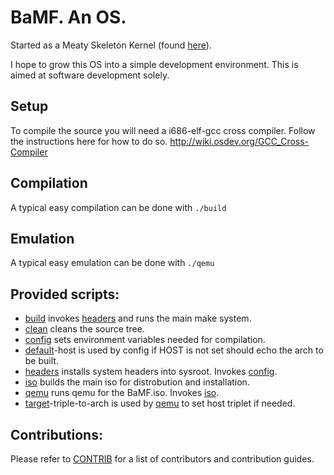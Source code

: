 BaMF. An OS.
==============================
Started as a Meaty Skeleton Kernel (found 
[here](https://gitlab.com/sortie/meaty-skeleton)).

I hope to grow this OS into a simple development environment. 
This is aimed at software development solely.


Setup
------------------------------
To compile the source you will need a i686-elf-gcc cross compiler.
Follow the instructions here for how to do so.
http://wiki.osdev.org/GCC_Cross-Compiler 

Compilation
------------------------------
A typical easy compilation can be done with ```./build```

Emulation
------------------------------
A typical easy emulation can be done with ```./qemu```


Provided scripts:
------------------------------
- [build](scripts/build) invokes [headers](scripts/headers) and runs the main make system.
- [clean](scripts/clean) cleans the source tree.
- [config](scripts/config) sets environment variables needed for compilation.
- [default](scripts/default)-host is used by config if HOST is not set should echo the arch to be built.
- [headers](scripts/headers) installs system headers into sysroot. Invokes [config](scripts/config).
- [iso](scripts/iso) builds the main iso for distrobution and installation.
- [qemu](scripts/qemu) runs qemu for the BaMF.iso. Invokes [iso](scripts/iso).
- [target](scripts/target)-triple-to-arch is used by [qemu](scripts/qemu) to set host triplet if needed.

Contributions:
-----------------------------
Please refer to [CONTRIB](CONTRIB.md)
for a list of contributors and contribution guides.
